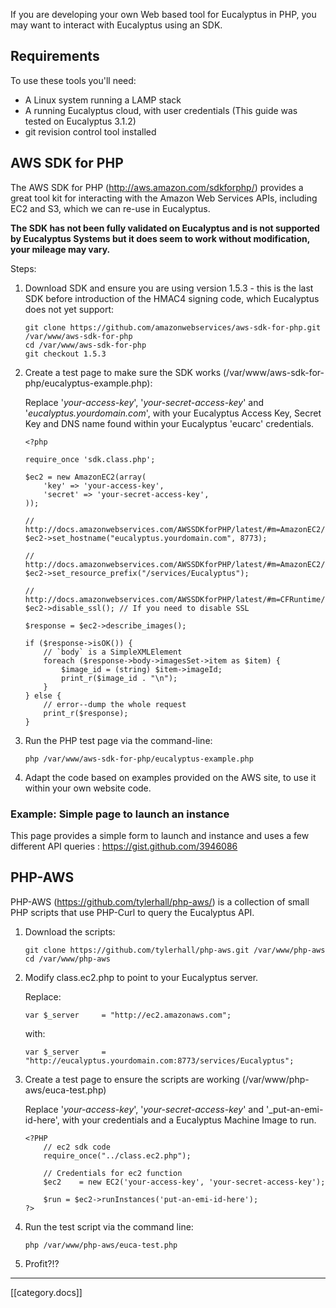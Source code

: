 If you are developing your own Web based tool for Eucalyptus in PHP, you may want to interact with Eucalyptus using an SDK.

## Requirements

To use these tools you'll need:

* A Linux system running a LAMP stack
* A running Eucalyptus cloud, with user credentials (This guide was tested on Eucalyptus 3.1.2)
* git revision control tool installed

## AWS SDK for PHP

The AWS SDK for PHP (http://aws.amazon.com/sdkforphp/) provides a great tool kit for interacting with the Amazon Web Services APIs, including EC2 and S3, which we can re-use in Eucalyptus. 

**The SDK has not been fully validated on Eucalyptus and is not supported by Eucalyptus Systems but it does seem to work without modification, your mileage may vary.**

Steps:

1. Download SDK and ensure you are using version 1.5.3 - this is the last SDK before introduction of the HMAC4 signing code, which Eucalyptus does not yet support:

    ```
    git clone https://github.com/amazonwebservices/aws-sdk-for-php.git /var/www/aws-sdk-for-php
    cd /var/www/aws-sdk-for-php
    git checkout 1.5.3
    ```

2. Create a test page to make sure the SDK works (/var/www/aws-sdk-for-php/eucalyptus-example.php):

     Replace '_your-access-key_', '_your-secret-access-key_' and '_eucalyptus.yourdomain.com_', with your Eucalyptus Access Key, Secret Key and DNS name found within your Eucalyptus 'eucarc' credentials.

    ```
    <?php

    require_once 'sdk.class.php';

    $ec2 = new AmazonEC2(array(
        'key' => 'your-access-key',
        'secret' => 'your-secret-access-key',
    ));

    // http://docs.amazonwebservices.com/AWSSDKforPHP/latest/#m=AmazonEC2/set_hostname
    $ec2->set_hostname("eucalyptus.yourdomain.com", 8773);

    // http://docs.amazonwebservices.com/AWSSDKforPHP/latest/#m=AmazonEC2/set_resource_prefix
    $ec2->set_resource_prefix("/services/Eucalyptus");

    // http://docs.amazonwebservices.com/AWSSDKforPHP/latest/#m=CFRuntime/disable_ssl
    $ec2->disable_ssl(); // If you need to disable SSL

    $response = $ec2->describe_images();

    if ($response->isOK()) {
        // `body` is a SimpleXMLElement
        foreach ($response->body->imagesSet->item as $item) {
            $image_id = (string) $item->imageId;
            print_r($image_id . "\n");
        }
    } else {
        // error--dump the whole request
        print_r($response);
    }
    ```

3. Run the PHP test page via the command-line:

    ```
    php /var/www/aws-sdk-for-php/eucalyptus-example.php
    ```

4. Adapt the code based on examples provided on the AWS site, to use it within your own website code.

### Example: Simple page to launch an instance

This page provides a simple form to launch and instance and uses a few different API queries : https://gist.github.com/3946086

## PHP-AWS

PHP-AWS (https://github.com/tylerhall/php-aws/) is a collection of small PHP scripts that use PHP-Curl to query the Eucalyptus API.


1. Download the scripts:

    ```
    git clone https://github.com/tylerhall/php-aws.git /var/www/php-aws
    cd /var/www/php-aws
    ```

2. Modify class.ec2.php to point to your Eucalyptus server.

    Replace:
    ```
    var $_server     = "http://ec2.amazonaws.com";
    ```

    with:
    ```
    var $_server     = "http://eucalyptus.yourdomain.com:8773/services/Eucalyptus";
    ```

3. Create a test page to ensure the scripts are working (/var/www/php-aws/euca-test.php)

    Replace '_your-access-key_', '_your-secret-access-key_' and '_put-an-emi-id-here', with your credentials and a Eucalyptus Machine Image to run.

    ```
    <?PHP  
        // ec2 sdk code
        require_once("../class.ec2.php");

        // Credentials for ec2 function
        $ec2    = new EC2('your-access-key', 'your-secret-access-key');

        $run = $ec2->runInstances('put-an-emi-id-here');
    ?>
    ```

4. Run the test script via the command line:

    ````
    php /var/www/php-aws/euca-test.php
    ````

5. Profit?!?

*****

[[category.docs]]